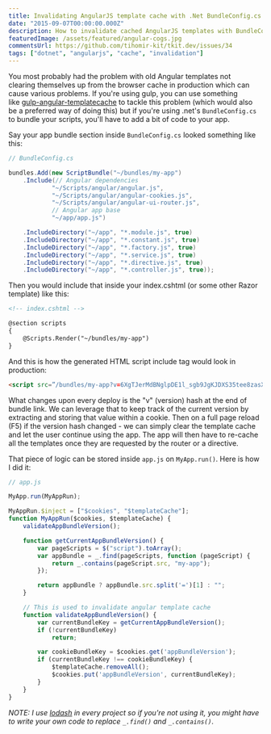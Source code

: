 ```yaml
---
title: Invalidating AngularJS template cache with .Net BundleConfig.cs
date: "2015-09-07T00:00:00.000Z"
description: How to invalidate cached AngularJS templates with BundleConfig.cs in .Net?
featuredImage: /assets/featured/angular-cogs.jpg
commentsUrl: https://github.com/tihomir-kit/tkit.dev/issues/34
tags: ["dotnet", "angularjs", "cache", "invalidation"]
---
```


You most probably had the problem with old Angular templates not clearing themselves up from the browser cache in production which can cause various problems. If you're using gulp, you can use something like [gulp-angular-templatecache](https://github.com/miickel/gulp-angular-templatecache) to tackle this problem (which would also be a preferred way of doing this) but if you're using .net's `BundleConfig.cs` to bundle your scripts, you'll have to add a bit of code to your app.

Say your app bundle section inside `BundleConfig.cs` looked something like this:

```cs
// BundleConfig.cs

bundles.Add(new ScriptBundle("~/bundles/my-app")
    .Include(// Angular dependencies
            "~/Scripts/angular/angular.js",
            "~/Scripts/angular/angular-cookies.js",
            "~/Scripts/angular/angular-ui-router.js",
            // Angular app base
            "~/app/app.js")

    .IncludeDirectory("~/app", "*.module.js", true)
    .IncludeDirectory("~/app", "*.constant.js", true)
    .IncludeDirectory("~/app", "*.factory.js", true)
    .IncludeDirectory("~/app", "*.service.js", true)
    .IncludeDirectory("~/app", "*.directive.js", true)
    .IncludeDirectory("~/app", "*.controller.js", true));

```

Then you would include that inside your index.cshtml (or some other Razor template) like this:

```html
<!-- index.cshtml -->

@section scripts
{
    @Scripts.Render("~/bundles/my-app")
}
```

And this is how the generated HTML script include tag would look in production:

```html
<script src=”/bundles/my-app?v=6XgTJerMdBNglpDE1l_sgb9JgKJDXS35tee8zasXvLk1″></script>
```

What changes upon every deploy is the "v" (version) hash at the end of bundle link. We can leverage that to keep track of the current version by extracting and storing that value within a cookie. Then on a full page reload (F5) if the version hash changed - we can simply clear the template cache and let the user continue using the app. The app will then have to re-cache all the templates once they are requested by the router or a directive.

That piece of logic can be stored inside `app.js` on `MyApp.run()`. Here is how I did it:

```js
// app.js

MyApp.run(MyAppRun);

MyAppRun.$inject = ["$cookies", "$templateCache"];
function MyAppRun($cookies, $templateCache) {
    validateAppBundleVersion();

    function getCurrentAppBundleVersion() {
        var pageScripts = $("script").toArray();
        var appBundle = _.find(pageScripts, function (pageScript) {
            return _.contains(pageScript.src, "my-app");
        });

        return appBundle ? appBundle.src.split('=')[1] : "";
    }

    // This is used to invalidate angular template cache
    function validateAppBundleVersion() {
        var currentBundleKey = getCurrentAppBundleVersion();
        if (!currentBundleKey)
            return;

        var cookieBundleKey = $cookies.get('appBundleVersion');
        if (currentBundleKey !== cookieBundleKey) {
            $templateCache.removeAll();
            $cookies.put('appBundleVersion', currentBundleKey);
        }
    }
}
```

*NOTE: I use [lodash](https://lodash.com/docs) in every project so if you're not using it, you might have to write your own code to replace `_.find()` and `_.contains()`*.